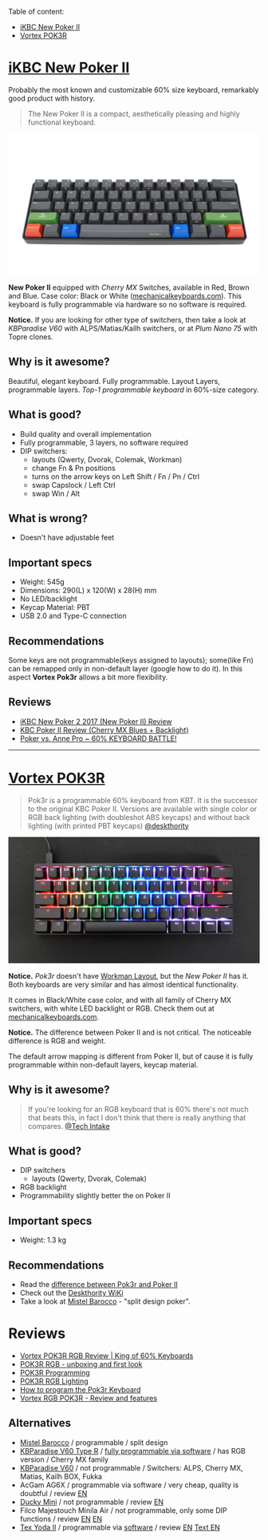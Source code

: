 Table of content:
- [iKBC New Poker II](#ikbc-new-poker-ii)
- [Vortex POK3R](#vortex-pok3r)

# [iKBC New Poker II](https://www.ikbckeyboard.com/product-page/new-poker-ii-black)

Probably the most known and customizable 60% size keyboard, remarkably good product with history.

> The New Poker II is a compact, aesthetically pleasing and highly functional keyboard.

![img](poker_ii.jpg?style=centerme)

**New Poker II** equipped with *Cherry MX* Switches, available in Red, Brown and Blue. Case color: Black or White ([mechanicalkeyboards.com](https://mechanicalkeyboards.com/shop/index.php?l=product_list&c=483)). This keyboard is fully programmable via hardware so no software is required.

**Notice.** If you are looking for other type of switchers, then take a look at *KBParadise V60* with ALPS/Matias/Kailh switchers, or at *Plum Nano 75* with Topre clones.

## Why is it awesome?
Beautiful, elegant keyboard. Fully programmable. Layout Layers, programmable layers. *Top-1 programmable keyboard* in 60%-size category.

## What is good?
- Build quality and overall implementation
- Fully programmable, 3 layers, no software required
- DIP switchers:
  * layouts (Qwerty, Dvorak, Colemak, Workman)
  * change Fn & Pn positions
  * turns on the arrow keys on Left Shift / Fn / Pn / Ctrl
  *  swap Capslock / Left Ctrl
   * swap Win / Alt

## What is wrong?
- Doesn't have adjustable feet

## Important specs
- Weight: 545g
- Dimensions: 290(L) x 120(W) x 28(H) mm
- No LED/backlight
- Keycap Material: PBT
- USB 2.0 and Type-C connection

## Recommendations
Some keys are not programmable(keys assigned to layouts); some(like Fn) can be remapped only in non-default layer (google how to do it). In this aspect **Vortex Pok3r** allows a bit more flexibility.

## Reviews
- [iKBC New Poker 2 2017 (New Poker II) Review](https://youtu.be/OEn0NfkS7ls)
- [KBC Poker II Review (Cherry MX Blues + Backlight)](https://youtu.be/ozMMsHJ4ix8)
- [Poker vs. Anne Pro ~ 60% KEYBOARD BATTLE!](https://youtu.be/EbnRgkCS73w)

---

# [Vortex POK3R](http://www.vortexgear.tw/vortex2_3.asp?kind=47&kind2=220)

> Pok3r is a programmable 60% keyboard from KBT. It is the successor to the original KBC Poker II. Versions are available with single color or RGB back lighting (with doubleshot ABS keycaps) and without back lighting (with printed PBT keycaps) [@deskthority](https://deskthority.net/wiki/Vortex_Pok3r)

![img](pok3r.jpg?style=centerme)

**Notice.** *Pok3r* doesn't have [Workman Layout](http://workmanlayout.org/), but the *New Poker II* has it. Both keyboards are very similar and has almost identical functionality.

It comes in Black/White case color, and with all family of Cherry MX switchers, with white LED backlight or RGB. Check them out at [mechanicalkeyboards.com](https://mechanicalkeyboards.com/shop/index.php?l=product_list&c=165).

**Notice.** The difference between Poker II and is not critical. The noticeable difference is RGB and weight.

The default arrow mapping is different from Poker II, but of cause it is fully programmable within non-default layers, keycap material.

## Why is it awesome?
> If you're looking for an RGB keyboard that is 60% there's not much that beats this, in fact I don't think that there is really anything that compares. [@Tech Intake](https://youtu.be/ppeti2j4qBE)

## What is good?
- DIP switchers
  * layouts (Qwerty, Dvorak, Colemak)
- RGB backlight
- Programmability slightly better the on Poker II

## Important specs
- Weight: 1.3 kg

## Recommendations
- Read the [difference between Pok3r and Poker II](https://www.reddit.com/r/MechanicalKeyboards/comments/6cq2sk/poker_ii_vs_pok3r_vs_new_poker_ii_programming/)
- Check out the [Deskthority WiKi](https://deskthority.net/wiki/Vortex_Pok3r)
- Take a look at [Mistel Barocco](../mistel_barocco/README.md) - "split design poker".

# Reviews
- [Vortex POK3R RGB Review | King of 60% Keyboards](https://youtu.be/ABrUCv3QCTQ)
- [POK3R RGB - unboxing and first look](https://youtu.be/J4_SWpOE6wM)
- [POK3R Programming](https://youtu.be/AlhQcHg7WRY)
- [POK3R RGB Lighting](https://youtu.be/dgs9g4UlGss)
- [How to program the Pok3r Keyboard](https://youtu.be/Z01umf9xbB8)
- [Vortex RGB POK3R - Review and features](https://youtu.be/ppeti2j4qBE)

## Alternatives
- [Mistel Barocco](../mistel_barocco/README.md) / programmable / split design
- [KBParadise V60 Type R](https://mechanicalkeyboards.com/shop/index.php?l=product_detail&p=3918) / [fully programmable via software](https://youtu.be/47G_m3M8P8I) / has RGB version / Cherry MX family
- [KBParadise V60](https://mechanicalkeyboards.com/shop/index.php?l=product_detail&p=3584) / not programmable / Switchers: ALPS, Cherry MX, Matias, Kailh BOX, Fukka
- AcGam AG6X / programmable via software / very cheap, quality is doubtful / review [EN](https://youtu.be/miJfZWqKEOw)
- [Ducky Mini](http://www.duckychannel.com.tw/en/ducky-mini/) / not programmable / review [EN](https://youtu.be/2fhi1K1NCsw)
- Filco Majestouch Minila Air / not programmable, only some DIP functions / review [EN](https://youtu.be/B6iX9N_-o-g) [EN](https://youtu.be/e1NwGeinRj0)
- [Tex Yoda II](https://mechanicalkeyboards.com/shop/index.php?l=product_list&c=515) / programmable via [software](https://yoda2.tex-design.com.tw/#layout) / review [EN](https://youtu.be/GyKQfuBmsyg) [Text EN](https://medium.com/@takezoe/tex-yoda-ii-mechanical-keyboard-with-trackpoint-review-6b4adfc30df2)

